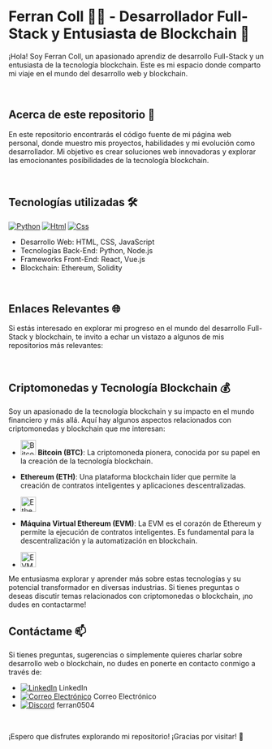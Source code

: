 # Ferran Coll 👨‍💻 - Desarrollador Full-Stack y Entusiasta de Blockchain 🚀

¡Hola! Soy Ferran Coll, un apasionado aprendiz de desarrollo Full-Stack y un entusiasta de la tecnología blockchain. Este es mi espacio donde comparto mi viaje en el mundo del desarrollo web y blockchain.

<br>

## Acerca de este repositorio 📁

En este repositorio encontrarás el código fuente de mi página web personal, donde muestro mis proyectos, habilidades y mi evolución como desarrollador. Mi objetivo es crear soluciones web innovadoras y explorar las emocionantes posibilidades de la tecnología blockchain.

<br>

## Tecnologías utilizadas 🛠️


[![Python](https://img.shields.io/badge/Python-yellow?style=for-the-badge&logo=python&logoColor=white&labelColor=101010)]()
[![Html](https://img.shields.io/badge/HTML-white?style=for-the-badge&logo=html5&logoColor=white&labelColor=black&color=%23E34F26)]()
[![Css](https://img.shields.io/badge/css-white?style=for-the-badge&logo=css3&logoColor=white&labelColor=black&color=blue)]()



- Desarrollo Web: HTML, CSS, JavaScript
- Tecnologías Back-End: Python, Node.js
- Frameworks Front-End: React, Vue.js
- Blockchain: Ethereum, Solidity

<br>

## Enlaces Relevantes 🌐

Si estás interesado en explorar mi progreso en el mundo del desarrollo Full-Stack y blockchain, te invito a echar un vistazo a algunos de mis repositorios más relevantes:

<br>

## Criptomonedas y Tecnología Blockchain 💰

Soy un apasionado de la tecnología blockchain y su impacto en el mundo financiero y más allá. Aquí hay algunos aspectos relacionados con criptomonedas y blockchain que me interesan:


- [<img src="https://cryptologos.cc/logos/bitcoin-btc-logo.png" alt="Bitcoin Logo" width="30"/>](https://bitcoin.org/) **Bitcoin (BTC)**: La criptomoneda pionera, conocida por su papel en la creación de la tecnología blockchain.
  

- **Ethereum (ETH)**: Una plataforma blockchain líder que permite la creación de contratos inteligentes y aplicaciones descentralizadas.
-  [<img src="https://cryptologos.cc/logos/ethereum-eth-logo.png" alt="Ethereum Logo" width="30"/>](https://ethereum.org/)

- **Máquina Virtual Ethereum (EVM)**: La EVM es el corazón de Ethereum y permite la ejecución de contratos inteligentes. Es fundamental para la descentralización y la automatización en blockchain.
- [<img src="https://cryptologos.cc/logos/ethereum-eth-logo.png" alt="EVM Logo" width="30"/>](https://ethereum.org/greeter)

Me entusiasma explorar y aprender más sobre estas tecnologías y su potencial transformador en diversas industrias. Si tienes preguntas o deseas discutir temas relacionados con criptomonedas o blockchain, ¡no dudes en contactarme!


## Contáctame 📫

Si tienes preguntas, sugerencias o simplemente quieres charlar sobre desarrollo web o blockchain, no dudes en ponerte en contacto conmigo a través de:

- [![LinkedIn](https://fontawesome.com/icons/linkedin-square?style=brands)](https://www.linkedin.com/in/ferran-coll-) LinkedIn
- [![Correo Electrónico](https://fontawesome.com/icons/envelope?style=solid)](ferrancolllopez@gmail.com) Correo Electrónico
- [![Discord](https://fontawesome.com/icons/discord?style=brands)](Discord) ferran0504



<br>

¡Espero que disfrutes explorando mi repositorio! ¡Gracias por visitar! 👋

